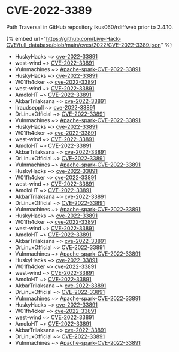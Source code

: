 # CVE-2022-3389

Path Traversal in GitHub repository ikus060/rdiffweb prior to 2.4.10.

{% embed url="https://github.com/Live-Hack-CVE/full_database/blob/main/cves/2022/CVE-2022-3389.json" %}


* HuskyHacks ~> [cve-2022-33891](https://www.alice-snow.ru/2022/database/cve-2022-3389/cve-2022-33891-huskyhacks)
* west-wind ~> [CVE-2022-33891](https://www.alice-snow.ru/2022/database/cve-2022-3389/cve-2022-33891-west-wind)
* Vulnmachines ~> [Apache-spark-CVE-2022-33891](https://www.alice-snow.ru/2022/database/cve-2022-3389/apache-spark-cve-2022-33891-vulnmachines)
* HuskyHacks ~> [cve-2022-33891](https://www.alice-snow.ru/2022/database/cve-2022-3389/cve-2022-33891-huskyhacks)
* W01fh4cker ~> [cve-2022-33891](https://www.alice-snow.ru/2022/database/cve-2022-3389/cve-2022-33891-w01fh4cker)
* west-wind ~> [CVE-2022-33891](https://www.alice-snow.ru/2022/database/cve-2022-3389/cve-2022-33891-west-wind)
* AmoloHT ~> [CVE-2022-33891](https://www.alice-snow.ru/2022/database/cve-2022-3389/cve-2022-33891-amoloht)
* AkbarTrilaksana ~> [cve-2022-33891](https://www.alice-snow.ru/2022/database/cve-2022-3389/cve-2022-33891-akbartrilaksana)
* llraudseppll ~> [cve-2022-33891](https://www.alice-snow.ru/2022/database/cve-2022-3389/cve-2022-33891-llraudseppll)
* DrLinuxOfficial ~> [CVE-2022-33891](https://www.alice-snow.ru/2022/database/cve-2022-3389/cve-2022-33891-drlinuxofficial)
* Vulnmachines ~> [Apache-spark-CVE-2022-33891](https://www.alice-snow.ru/2022/database/cve-2022-3389/apache-spark-cve-2022-33891-vulnmachines)
* HuskyHacks ~> [cve-2022-33891](https://www.alice-snow.ru/2022/database/cve-2022-3389/cve-2022-33891-huskyhacks)
* W01fh4cker ~> [cve-2022-33891](https://www.alice-snow.ru/2022/database/cve-2022-3389/cve-2022-33891-w01fh4cker)
* west-wind ~> [CVE-2022-33891](https://www.alice-snow.ru/2022/database/cve-2022-3389/cve-2022-33891-west-wind)
* AmoloHT ~> [CVE-2022-33891](https://www.alice-snow.ru/2022/database/cve-2022-3389/cve-2022-33891-amoloht)
* AkbarTrilaksana ~> [cve-2022-33891](https://www.alice-snow.ru/2022/database/cve-2022-3389/cve-2022-33891-akbartrilaksana)
* DrLinuxOfficial ~> [CVE-2022-33891](https://www.alice-snow.ru/2022/database/cve-2022-3389/cve-2022-33891-drlinuxofficial)
* Vulnmachines ~> [Apache-spark-CVE-2022-33891](https://www.alice-snow.ru/2022/database/cve-2022-3389/apache-spark-cve-2022-33891-vulnmachines)
* HuskyHacks ~> [cve-2022-33891](https://www.alice-snow.ru/2022/database/cve-2022-3389/cve-2022-33891-huskyhacks)
* W01fh4cker ~> [cve-2022-33891](https://www.alice-snow.ru/2022/database/cve-2022-3389/cve-2022-33891-w01fh4cker)
* west-wind ~> [CVE-2022-33891](https://www.alice-snow.ru/2022/database/cve-2022-3389/cve-2022-33891-west-wind)
* AmoloHT ~> [CVE-2022-33891](https://www.alice-snow.ru/2022/database/cve-2022-3389/cve-2022-33891-amoloht)
* AkbarTrilaksana ~> [cve-2022-33891](https://www.alice-snow.ru/2022/database/cve-2022-3389/cve-2022-33891-akbartrilaksana)
* DrLinuxOfficial ~> [CVE-2022-33891](https://www.alice-snow.ru/2022/database/cve-2022-3389/cve-2022-33891-drlinuxofficial)
* Vulnmachines ~> [Apache-spark-CVE-2022-33891](https://www.alice-snow.ru/2022/database/cve-2022-3389/apache-spark-cve-2022-33891-vulnmachines)
* HuskyHacks ~> [cve-2022-33891](https://www.alice-snow.ru/2022/database/cve-2022-3389/cve-2022-33891-huskyhacks)
* W01fh4cker ~> [cve-2022-33891](https://www.alice-snow.ru/2022/database/cve-2022-3389/cve-2022-33891-w01fh4cker)
* west-wind ~> [CVE-2022-33891](https://www.alice-snow.ru/2022/database/cve-2022-3389/cve-2022-33891-west-wind)
* AmoloHT ~> [CVE-2022-33891](https://www.alice-snow.ru/2022/database/cve-2022-3389/cve-2022-33891-amoloht)
* AkbarTrilaksana ~> [cve-2022-33891](https://www.alice-snow.ru/2022/database/cve-2022-3389/cve-2022-33891-akbartrilaksana)
* DrLinuxOfficial ~> [CVE-2022-33891](https://www.alice-snow.ru/2022/database/cve-2022-3389/cve-2022-33891-drlinuxofficial)
* Vulnmachines ~> [Apache-spark-CVE-2022-33891](https://www.alice-snow.ru/2022/database/cve-2022-3389/apache-spark-cve-2022-33891-vulnmachines)
* HuskyHacks ~> [cve-2022-33891](https://www.alice-snow.ru/2022/database/cve-2022-3389/cve-2022-33891-huskyhacks)
* W01fh4cker ~> [cve-2022-33891](https://www.alice-snow.ru/2022/database/cve-2022-3389/cve-2022-33891-w01fh4cker)
* west-wind ~> [CVE-2022-33891](https://www.alice-snow.ru/2022/database/cve-2022-3389/cve-2022-33891-west-wind)
* AmoloHT ~> [CVE-2022-33891](https://www.alice-snow.ru/2022/database/cve-2022-3389/cve-2022-33891-amoloht)
* AkbarTrilaksana ~> [cve-2022-33891](https://www.alice-snow.ru/2022/database/cve-2022-3389/cve-2022-33891-akbartrilaksana)
* DrLinuxOfficial ~> [CVE-2022-33891](https://www.alice-snow.ru/2022/database/cve-2022-3389/cve-2022-33891-drlinuxofficial)
* Vulnmachines ~> [Apache-spark-CVE-2022-33891](https://www.alice-snow.ru/2022/database/cve-2022-3389/apache-spark-cve-2022-33891-vulnmachines)
* HuskyHacks ~> [cve-2022-33891](https://www.alice-snow.ru/2022/database/cve-2022-3389/cve-2022-33891-huskyhacks)
* W01fh4cker ~> [cve-2022-33891](https://www.alice-snow.ru/2022/database/cve-2022-3389/cve-2022-33891-w01fh4cker)
* west-wind ~> [CVE-2022-33891](https://www.alice-snow.ru/2022/database/cve-2022-3389/cve-2022-33891-west-wind)
* AmoloHT ~> [CVE-2022-33891](https://www.alice-snow.ru/2022/database/cve-2022-3389/cve-2022-33891-amoloht)
* AkbarTrilaksana ~> [cve-2022-33891](https://www.alice-snow.ru/2022/database/cve-2022-3389/cve-2022-33891-akbartrilaksana)
* DrLinuxOfficial ~> [CVE-2022-33891](https://www.alice-snow.ru/2022/database/cve-2022-3389/cve-2022-33891-drlinuxofficial)
* Vulnmachines ~> [Apache-spark-CVE-2022-33891](https://www.alice-snow.ru/2022/database/cve-2022-3389/apache-spark-cve-2022-33891-vulnmachines)